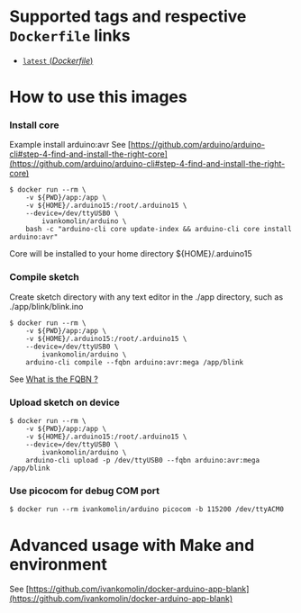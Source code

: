 # Supported tags and respective `Dockerfile` links

- [`latest` (*Dockerfile*)](https://github.com/ivankomolin/docker-arduino/blob/master/Dockerfile)

# How to use this images

### Install core
Example install arduino:avr
See [https://github.com/arduino/arduino-cli#step-4-find-and-install-the-right-core](https://github.com/arduino/arduino-cli#step-4-find-and-install-the-right-core)
```
$ docker run --rm \
	-v ${PWD}/app:/app \
	-v ${HOME}/.arduino15:/root/.arduino15 \
	--device=/dev/ttyUSB0 \
		ivankomolin/arduino \
    bash -c "arduino-cli core update-index && arduino-cli core install arduino:avr"
```
Core will be installed to your home directory ${HOME}/.arduino15

### Compile sketch
Create sketch directory with any text editor in the ./app directory, such as ./app/blink/blink.ino
```
$ docker run --rm \
	-v ${PWD}/app:/app \
	-v ${HOME}/.arduino15:/root/.arduino15 \
	--device=/dev/ttyUSB0 \
		ivankomolin/arduino \
    arduino-cli compile --fqbn arduino:avr:mega /app/blink
```
See [What is the FQBN ?](https://github.com/arduino/arduino-cli#what-is-the-fqbn-for-)

### Upload sketch on device
```
$ docker run --rm \
	-v ${PWD}/app:/app \
	-v ${HOME}/.arduino15:/root/.arduino15 \
	--device=/dev/ttyUSB0 \
		ivankomolin/arduino \
    arduino-cli upload -p /dev/ttyUSB0 --fqbn arduino:avr:mega /app/blink
```

### Use picocom for debug COM port
```
$ docker run --rm ivankomolin/arduino picocom -b 115200 /dev/ttyACM0

```

# Advanced usage with Make and environment

See [https://github.com/ivankomolin/docker-arduino-app-blank](https://github.com/ivankomolin/docker-arduino-app-blank)
